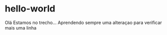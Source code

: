 # hello-world
Olá
Estamos no trecho...
Aprendendo sempre
uma alteraçao para verificar
mais uma linha

